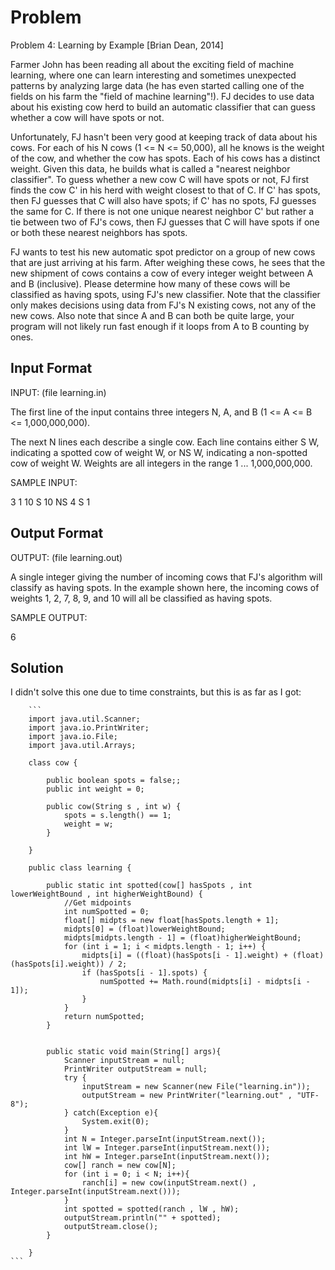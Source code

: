 # Problem

Problem 4: Learning by Example [Brian Dean, 2014]

Farmer John has been reading all about the exciting field of machine
learning, where one can learn interesting and sometimes unexpected
patterns by analyzing large data (he has even started calling one of
the fields on his farm the "field of machine learning"!).  FJ decides
to use data about his existing cow herd to build an automatic
classifier that can guess whether a cow will have spots or not.

Unfortunately, FJ hasn't been very good at keeping track of data about
his cows.  For each of his N cows (1 <= N <= 50,000), all he knows is
the weight of the cow, and whether the cow has spots.  Each of his
cows has a distinct weight.  Given this data, he builds what is called
a "nearest neighbor classifier".  To guess whether a new cow C will
have spots or not, FJ first finds the cow C' in his herd with weight
closest to that of C.  If C' has spots, then FJ guesses that C will
also have spots; if C' has no spots, FJ guesses the same for C.  If
there is not one unique nearest neighbor C' but rather a tie between
two of FJ's cows, then FJ guesses that C will have spots if one or
both these nearest neighbors has spots.

FJ wants to test his new automatic spot predictor on a group of new
cows that are just arriving at his farm.  After weighing these cows,
he sees that the new shipment of cows contains a cow of every integer
weight between A and B (inclusive).  Please determine how many of
these cows will be classified as having spots, using FJ's new
classifier.  Note that the classifier only makes decisions using data
from FJ's N existing cows, not any of the new cows.  Also note that
since A and B can both be quite large, your program will not likely
run fast enough if it loops from A to B counting by ones.

## Input Format

INPUT: (file learning.in) 

The first line of the input contains three integers N, A, and B
(1 <= A <= B <= 1,000,000,000).

The next N lines each describe a single cow.  Each line contains
either S W, indicating a spotted cow of weight W, or NS W, indicating
a non-spotted cow of weight W.  Weights are all integers in the range
1 ... 1,000,000,000. 

SAMPLE INPUT:

3 1 10
S 10
NS 4
S 1

## Output Format

OUTPUT: (file learning.out)

A single integer giving the number of incoming cows that FJ's
algorithm will classify as having spots.  In the example shown
here, the incoming cows of weights 1, 2, 7, 8, 9, and 10 
will all be classified as having spots.

SAMPLE OUTPUT:

6

## Solution

I didn't solve this one due to time constraints, but this is as far as I got:

		```
		import java.util.Scanner;
		import java.io.PrintWriter;
		import java.io.File;
		import java.util.Arrays;
	
		class cow {
	
			public boolean spots = false;;
			public int weight = 0;
	
			public cow(String s , int w) {
				spots = s.length() == 1;
				weight = w;
			}
	
		}
	
		public class learning {

			public static int spotted(cow[] hasSpots , int lowerWeightBound , int higherWeightBound) {
				//Get midpoints
				int numSpotted = 0;
				float[] midpts = new float[hasSpots.length + 1];
				midpts[0] = (float)lowerWeightBound;
				midpts[midpts.length - 1] = (float)higherWeightBound;
				for (int i = 1; i < midpts.length - 1; i++) {
					midpts[i] = ((float)(hasSpots[i - 1].weight) + (float)(hasSpots[i].weight)) / 2;
					if (hasSpots[i - 1].spots) {
						numSpotted += Math.round(midpts[i] - midpts[i - 1]);
					}
				}
				return numSpotted;
			}
			
			
			public static void main(String[] args){
				Scanner inputStream = null;
				PrintWriter outputStream = null;
				try {
					inputStream = new Scanner(new File("learning.in"));
					outputStream = new PrintWriter("learning.out" , "UTF-8");
				} catch(Exception e){
					System.exit(0);
				}
				int N = Integer.parseInt(inputStream.next());
				int lW = Integer.parseInt(inputStream.next());
				int hW = Integer.parseInt(inputStream.next());
				cow[] ranch = new cow[N];
				for (int i = 0; i < N; i++){
					ranch[i] = new cow(inputStream.next() , Integer.parseInt(inputStream.next()));
				}
				int spotted = spotted(ranch , lW , hW);
				outputStream.println("" + spotted);
				outputStream.close();
			}

		}
	```
